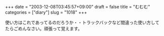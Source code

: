 +++
date = "2003-12-08T03:45:57+09:00"
draft = false
title = "むむむ"
categories = ["diary"]
slug = "1018"
+++

使い方はこれであってるのだろうか・・トラックバックなど間違った使い方してたらごめんなさい。頑張って覚えます。
